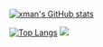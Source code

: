[![xman's GitHub stats](https://github-readme-stats.vercel.app/api?username=xman213&theme=dark)](https://lead-tool.win)



[![Top Langs](https://github-readme-stats.vercel.app/api/top-langs/?username=xman213&theme=dark)](https://lead-tool.win)
<a href="https://dcs.gg/lead" target="_blank"> <img src="https://discord.c99.nl/widget/theme-1/701239529029238794.png"/></a>
